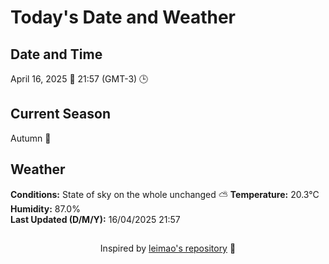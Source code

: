  # Today's Date and Weather
    
## Date and Time
April 16, 2025 📅
21:57 (GMT-3) 🕒

## Current Season
Autumn 🍂
## Weather 
**Conditions:** State of sky on the whole unchanged ⛅
**Temperature:** 20.3°C  
**Humidity:** 87.0%  
**Last Updated (D/M/Y):** 16/04/2025 21:57
##
<div align="center">Inspired by <a href="https://github.com/leimao/What-Is-The-Date-Today">leimao's repository</a> 🌱</div>
